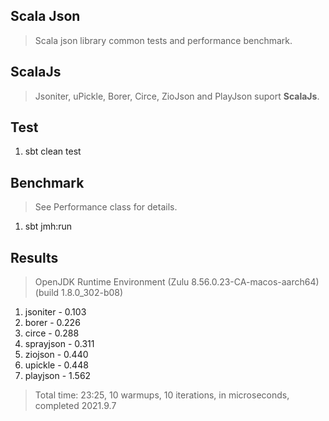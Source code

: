 Scala Json
----------
>Scala json library common tests and performance benchmark.

ScalaJs
-------
>Jsoniter, uPickle, Borer, Circe, ZioJson and PlayJson suport **ScalaJs**.

Test
----
1. sbt clean test

Benchmark
---------
>See Performance class for details.
1. sbt jmh:run

Results
-------
>OpenJDK Runtime Environment (Zulu 8.56.0.23-CA-macos-aarch64) (build 1.8.0_302-b08)
1. jsoniter - 0.103
2. borer - 0.226
3. circe - 0.288
4. sprayjson - 0.311
5. ziojson - 0.440
6. upickle - 0.448
7. playjson - 1.562
>Total time: 23:25, 10 warmups, 10 iterations, in microseconds, completed 2021.9.7